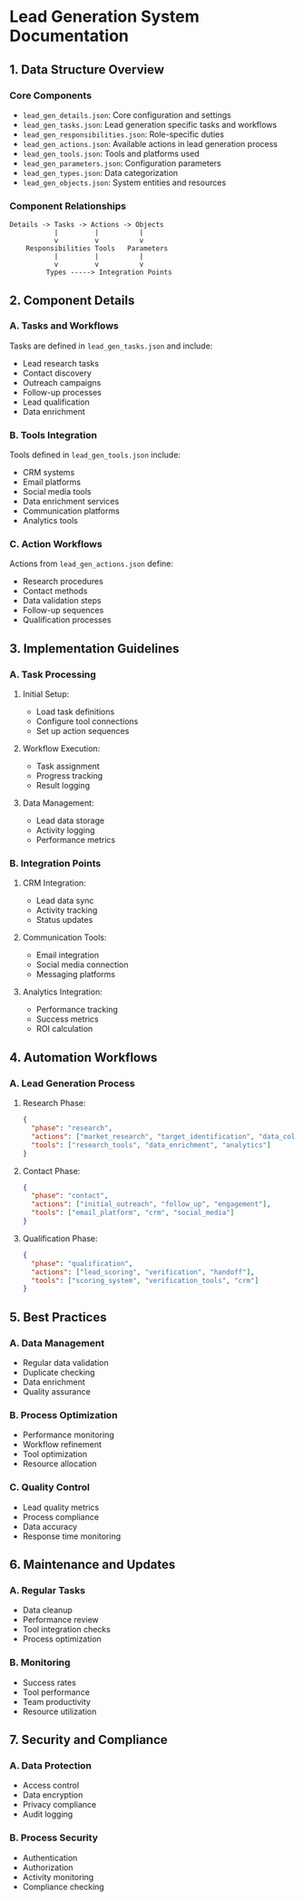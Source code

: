 # Lead Generation System Documentation

## 1. Data Structure Overview

### Core Components
- `lead_gen_details.json`: Core configuration and settings
- `lead_gen_tasks.json`: Lead generation specific tasks and workflows
- `lead_gen_responsibilities.json`: Role-specific duties
- `lead_gen_actions.json`: Available actions in lead generation process
- `lead_gen_tools.json`: Tools and platforms used
- `lead_gen_parameters.json`: Configuration parameters
- `lead_gen_types.json`: Data categorization
- `lead_gen_objects.json`: System entities and resources

### Component Relationships
```
Details -> Tasks -> Actions -> Objects
           |         |          |
           v         v          v
    Responsibilities Tools   Parameters
           |         |          |
           v         v          v
         Types -----> Integration Points
```

## 2. Component Details

### A. Tasks and Workflows
Tasks are defined in `lead_gen_tasks.json` and include:
- Lead research tasks
- Contact discovery
- Outreach campaigns
- Follow-up processes
- Lead qualification
- Data enrichment

### B. Tools Integration
Tools defined in `lead_gen_tools.json` include:
- CRM systems
- Email platforms
- Social media tools
- Data enrichment services
- Communication platforms
- Analytics tools

### C. Action Workflows
Actions from `lead_gen_actions.json` define:
- Research procedures
- Contact methods
- Data validation steps
- Follow-up sequences
- Qualification processes

## 3. Implementation Guidelines

### A. Task Processing
1. Initial Setup:
   - Load task definitions
   - Configure tool connections
   - Set up action sequences

2. Workflow Execution:
   - Task assignment
   - Progress tracking
   - Result logging

3. Data Management:
   - Lead data storage
   - Activity logging
   - Performance metrics

### B. Integration Points
1. CRM Integration:
   - Lead data sync
   - Activity tracking
   - Status updates

2. Communication Tools:
   - Email integration
   - Social media connection
   - Messaging platforms

3. Analytics Integration:
   - Performance tracking
   - Success metrics
   - ROI calculation

## 4. Automation Workflows

### A. Lead Generation Process
1. Research Phase:
   ```json
   {
     "phase": "research",
     "actions": ["market_research", "target_identification", "data_collection"],
     "tools": ["research_tools", "data_enrichment", "analytics"]
   }
   ```

2. Contact Phase:
   ```json
   {
     "phase": "contact",
     "actions": ["initial_outreach", "follow_up", "engagement"],
     "tools": ["email_platform", "crm", "social_media"]
   }
   ```

3. Qualification Phase:
   ```json
   {
     "phase": "qualification",
     "actions": ["lead_scoring", "verification", "handoff"],
     "tools": ["scoring_system", "verification_tools", "crm"]
   }
   ```

## 5. Best Practices

### A. Data Management
- Regular data validation
- Duplicate checking
- Data enrichment
- Quality assurance

### B. Process Optimization
- Performance monitoring
- Workflow refinement
- Tool optimization
- Resource allocation

### C. Quality Control
- Lead quality metrics
- Process compliance
- Data accuracy
- Response time monitoring

## 6. Maintenance and Updates

### A. Regular Tasks
- Data cleanup
- Performance review
- Tool integration checks
- Process optimization

### B. Monitoring
- Success rates
- Tool performance
- Team productivity
- Resource utilization

## 7. Security and Compliance

### A. Data Protection
- Access control
- Data encryption
- Privacy compliance
- Audit logging

### B. Process Security
- Authentication
- Authorization
- Activity monitoring
- Compliance checking 